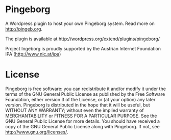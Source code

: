 Pingeborg
=========

A Wordpress plugin to host your own Pingeborg system. Read more on http://pingeb.org.

The plugin is available at http://wordpress.org/extend/plugins/pingeborg/

Project Ingeborg is proudly supported by the Austrian Internet Foundation IPA (http://www.nic.at/ipa)

License
=======

Pingeborg is free software: you can redistribute it and/or modify it under the terms of the GNU General Public License as published 
by the Free Software Foundation, either version 3 of the License, or (at your option) any later version.
Pingeborg is distributed in the hope that it will be useful, but WITHOUT ANY WARRANTY; without even the implied warranty of 
MERCHANTABILITY or FITNESS FOR A PARTICULAR PURPOSE. See the GNU General Public License for more details.
You should have received a copy of the GNU General Public License along with Pingeborg. If not, see http://www.gnu.org/licenses/.
